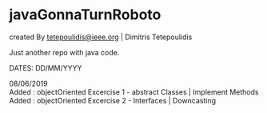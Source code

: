 # javaGonnaTurnRoboto
created By tetepoulidis@ieee.org | Dimitris Tetepoulidis

Just another repo with java code.

DATES: DD/MM/YYYY

08/06/2019 <br> 
	Added : objectOriented Excercise 1 - abstract Classes | Implement Methods
	Added : objectOriented Excercise 2 - Interfaces | Downcasting
